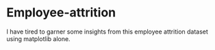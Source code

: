 # Employee-attrition
I have tired to garner some insights from this employee attrition dataset using matplotlib alone.
